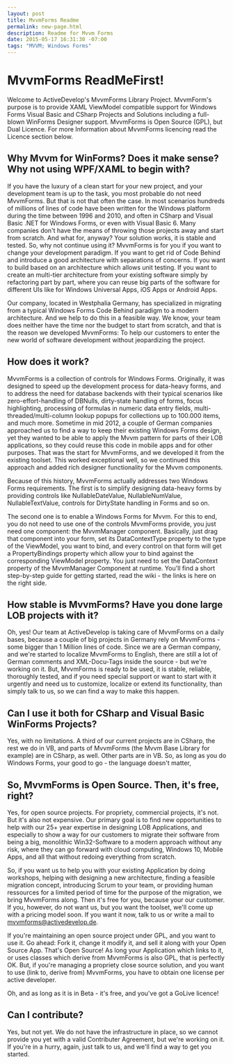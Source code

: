 ```yaml
---
layout: post
title: MvvmForms Readme
permalink: new-page.html
description: Readme for Mvvm Forms
date: 2015-05-17 16:31:30 -07:00
tags: "MVVM; Windows Forms"
---
```


# MvvmForms ReadMeFirst!

Welcome to ActiveDevelop's MvvmForms Library Project. MvvmForm's purpose is to provide XAML ViewModel compatible support for Windows Forms Visual Basic and CSharp Projects and Solutions including a full-blown WinForms Designer support. MvvmForms is Open Source (GPL), but Dual Licence. For more Information about MvvmForms licencing read the Licence section below.

## Why Mvvm for WinForms? Does it make sense? Why not using WPF/XAML to begin with?

If you have the luxury of a clean start for your new project, and your development team is up to the task, you most probable do not need MvvmForms. But that is not that often the case. In most scenarios hundreds of millions of lines of code have been written for the Windows platform during the time between 1996 and 2010, and often in CSharp and Visual Basic .NET for Windows Forms, or even with Visual Basic 6. Many companies don't have the means of throwing those projects away and start from scratch. And what for, anyway? Your solution works, it is stable and tested. So, why not continue using it?
MvvmForms is for you if you want to change your development paradigm. If you want to get rid of Code Behind and introduce a good architecture with separations of concerns. If you want to build based on an architecture which allows unit testing. If you want to create an multi-tier architecture from your existing software simply by refactoring part by part, where you can reuse big parts of the software for different UIs like for Windows Universal Apps, iOS Apps or Android Apps.

Our company, located in Westphalia Germany, has specialized in migrating from a typical Windows Forms Code Behind paradigm to a modern architecture. And we help to do this in a feasible way. We know, your team does neither have the time nor the budget to start from scratch, and that is the reason we developed MvvmForms: To help our customers to enter the new world of software development without jeopardizing the project.

## How does it work?

MvvmForms is a collection of controls for Windows Forms. Originally, it was designed to speed up the development process for data-heavy forms, and to address the need for database backends with their typical scenarios like zero-effort-handling of DBNulls, dirty-state handling of forms, focus highlighting, processing of formulas in numeric data entry fields, multi-threaded/multi-column lookup popups for collections up to 100.000 items, and much more. Sometime in mid 2012, a couple of German companies approached us to find a way to keep their existing Windows Forms design, yet they wanted to be able to apply the Mvvm pattern for parts of their LOB applications, so they could reuse this code in mobile apps and for other purposes. That was the start for MvvmForms, and we developed it from the existing toolset. This worked exceptional well, so we continued this approach and added rich designer functionality for the Mvvm components.

Because of this history, MvvmForms actually addresses two Windows Forms requirements. The first is to simplify designing data-heavy forms by providing controls like NullableDateValue, NullableNumValue, NullableTextValue, controls for DirtyState handling in Forms and so on.

The second one is to enable a Windows Forms for Mvvm. For this to end, you do not need to use one of the controls MvvmForms provide, you just need one component: the MvvmManager component. Basically, just drag that component into your form, set its DataContextType property to the type of the ViewModel, you want to bind, and every control on that form will get a PropertyBindings property which allow your to bind against the corresponding ViewModel property. You just need to set the DataContext property of the MvvmManager Component at runtime. You'll find a short step-by-step guide for getting started, read the wiki - the links is here on the right side.

## How stable is MvvmForms? Have you done large LOB projects with it?

Oh, yes! Our team at ActiveDevelop is taking care of MvvmForms on a daily bases, because a couple of big projects in Germany rely on MvvmForms - some bigger than 1 Million lines of code. Since we are a German company, and we're started to localize MvvmForms to English, there are still a lot of German comments and XML-Docu-Tags inside the source - but we're working on it. But, MvvmForms is ready to be used, it is stable, reliable, thoroughly tested, and if you need special support or want to start with it urgently and need us to customize, localize or extend its functionality, than simply talk to us, so we can find a way to make this happen. 

## Can I use it both for CSharp and Visual Basic WinForms Projects?

Yes, with no limitations. A third of our current projects are in CSharp, the rest we do in VB, and parts of MvvmForms (the Mvvm Base Library for example) are in CSharp, as well. Other parts are in VB. So, as long as you do Windows Forms, your good to go - the language doesn't matter,

## So, MvvmForms is Open Source. Then, it's free, right?

Yes, for open source projects. For propriety, commercial projects, it's not. But it's also not expensive. Our primary goal is to find new opportunities to help with our 25+ year expertise in designing LOB Applications, and especially to show a way  for our customers to migrate their software from being a big, monolithic Win32-Software to a modern approach without any risk, where they can go forward with cloud computing, Windows 10, Mobile Apps, and all that without redoing everything from scratch.

So, if you want us to help you with your existing Application by doing workshops, helping with designing a new architecture, finding a feasible migration concept, introducing Scrum to your team, or providing human ressources for a limited period of time for the purpose of the migration, we bring MvvmForms along. Then it's free for you, because your our customer. If you, however, do not want us, but you want the toolset, we'll come up with a pricing model soon. If you want it now, talk to us or write a mail to mvvmforms@activedevelop.de.

If you're maintaining an open source project under GPL, and you want to use it. Go ahead: Fork it, change it modify it, and sell it along with your Open Source App. That's Open Source! As long your Application which links to it, or uses classes which derive from MvvmForms is also GPL, that is perfectly OK. But, if you're managing a propriety close source solution, and you want to use (link to, derive from) MvvmForms, you have to obtain one license per active developer.

Oh, and as long as it is in Beta - it's free, and you've got a GoLive licence!

## Can I contribute?

Yes, but not yet. We do not have the infrastructure in place, so we cannot provide you yet with a valid Contributer Agreement, but we're working on it. If you're in a hurry, again, just talk to us, and we'll find a way to get you started.
